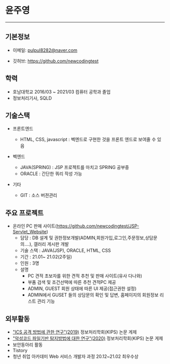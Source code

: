# 윤주영
***
## 기본정보
+ 이메일: pulpul8282@naver.com

+ 깃허브: https://github.com/newcodingtest

## 학력
+ 호남대학교 2016/03 ~ 2021/03 컴퓨터 공학과 졸업
+ 정보처리기사, SQLD

## 기술스택
 + 프론트엔드
   - HTML, CSS, javascript : 벡엔드로 구현한 것을 프론트 엔드로 보여줄 수 있음

 + 벡엔드
   - JAVA(SPRING) : JSP 프로젝트를 마치고 SPRING 공부중
   - ORACLE : 간단한 쿼리 작성 가능
  
  + 기타
    - GIT : 소스 버젼관리

## 주요 프로젝트

 + 온라인 PC 판매 사이트(https://github.com/newcodingtest/JSP-Servlet_Website)
   - 담당 : DB 설계 및 권한정보개발(ADMIN,회원가입,로그인,주문정보,상담문의....), 갤러리 게시판 개발
   - 기술 스택 : JAVA(JSP), ORACLE, HTML, CSS
   - 기간 : 21.01~ 21.02(2주일)
   - 인원 : 3명
   - 설명
     + PC 견적 초보자를 위한 견적 추천 및 판매 사이트(유사 다나와)
     + 부품 검색 및 조건선택에 따른 추천 견적PC 제공
     + ADMIN, GUEST 회원 상태에 따른 UI 제공(접근권한 설정)
     + ADMIN에서 GUSET 들의 상담문의 확인 및 답변, 홈페이지의 회원정보 리스트 관리 기능

## 외부활동
 + <a href="https://scienceon.kisti.re.kr/srch/selectPORSrchArticle.do?cn=NPAP13263965&dbt=NPAP">"ICS 공격 방법에 관한 연구"(2019)</a> 정보처리학회(KIPS) 논문 게제
 + <a href="http://www.happyhaksul.com/ksdata/3860627">"악성코드 파일기반 탐지방법에 대한 연구"(2020)</a> 정보처리학회(KIPS) 논문 게제 
 + 보안동아리 활동
 + Tistory 
 + 청년 취업 아카데미 Web 서비스 개발자 과정 20.12~21.02 최우수상
